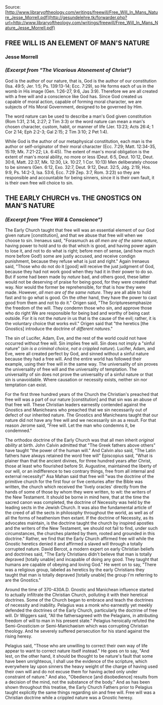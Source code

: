 <!--t FREE WILL IS AN ELEMENT OF MAN'S NATURE t-->
<!--d  d-->

Source: [http://www.libraryoftheology.com/writings/freewill/Free_Will_In_Mans_Nature_Jesse_Morrell.pdf](http://gesundelehre.tk/forwarder.php?url=http://www.libraryoftheology.com/writings/freewill/Free_Will_In_Mans_Nature_Jesse_Morrell.pdf)


## FREE WILL IS AN ELEMENT OF MAN'S NATURE

### Jesse Morrell

### _(Excerpt from "The Vicarious Atonement of Christ")_

God is the author of our nature, that is, God is the author of our constitution (Isa. 49:5; Jer. 1:5; Ps. 139:13-14; Ecc. 7:29), so He forms each of us in the womb in His image (Gen. 1:26-27, 9:6, Jas 3:9). Therefore we are all created with a free will and a conscience like God has. Since God created us capable of moral action, capable of forming moral character, we are subjects of His Moral Government, designed to be governed by Him.

The word nature can be used to describe a man's God given constitution (Rom 1:31, 2:14, 2:27; 2 Tim 3:3) or the word nature can mean a man's chosen character, custom, habit, or manner of life (Jer. 13:23; Acts 26:4; 1 Cor 2:14; Eph 2:2-3; Gal 2:15; 2 Tim 3:10; 2 Pet 1:4).

While God is the author of our metaphysical constitution, each man is the author or self-originator of their moral character (Ecc. 7:29; Matt. 12:34-35, 15:19; Mk. 7:21-22; Lk. 6:45). The extent of man's moral obligation is the extent of man's moral ability, no more or less (Deut. 6:5, Deut. 10:12, Deut. 30:6, Matt. 22:37, Mk. 12:30, Lk. 10:27, 1 Cor. 10:13) Men deliberately choose to be sinners (Gen. 6:12, Exo. 32:7, Deut. 9:12, Deut. 32:5, Jdg. 2:19, Hos. 9:9, Ps. 14:2-3, Isa. 53:6, Ecc. 7:29 Zep. 3:7, Rom. 3:23) so they are responsible and accountable for being sinners, since it is their own fault, it is their own free will choice to sin.


## THE EARLY CHURCH vs. THE GNOSTICS ON MAN'S NATURE

 ### _(Excerpt from "Free Will & Conscience")_

The Early Church taught that free will was an essential element of our God given nature [constitution], and that we abuse that free will when we choose to sin. Irenaeus said, "Forasmuch as _all men are of the same nature,_ having power to hold and to do that which is good, and having power again to lose it, and not to do what is right; before men of sense, (and how much more before God!) some are justly accused, and receive condign punishment, because they refuse what is just and right." Again Irenaeus said, "Those who do not do it [good] will receive the just judgment of God, because they had not work good when they had it in their power to do so. But if some had been made by _nature_ bad, and others good, these latter would not be deserving of praise for being good, for they were created that way. Nor would the former be reprehensible, for that is how they were made. However, _all men are of the same nature_. They are all able to hold fast and to go what is good. On the other hand, they have the power to cast good from them and not to do it." Origen said, "The Scripturesemphasize the freedom of the will. They condemn those who sin, and approve those who do right We are responsible for being bad and worthy of being cast outside. For it is not the _nature_ in us that is the cause of the evil; rather, it is the voluntary choice that works evil." Origen said that "the heretics [the Gnostics] introduce the doctrine of _different natures_."

The sin of Lucifer, Adam, Eve, and the rest of the world could not have occurred without free will. Sin implies free will. Sin does not imply a "sinful nature" (_sin is a_ _criminal choice, not a crippled nature_). Lucifer, Adam, and Eve, were all created perfect by God, and sinned without a sinful nature because they had a free will. And the entire world has followed their example, using their free will in the same way. The universality of sin proves the universality of free will and the universality of temptation. The universality of sin does not prove the universality of a sinful nature or that sin is unavoidable. Where causation or necessity exists, neither sin nor temptation can exist.

For the first three hundred years of the Church the Christian's preached that free will was a part of our nature [constitution] and that sin was an abuse of that free will. These Christian leaders earnestly contended against the Gnostics and Manicheans who preached that we sin necessarily out of defect of our inherited nature. The Gnostics and Manicheans taught that our nature did not have any free will and we necessarily sin as a result. For that reason Jerome said, "Free will. Let the man who condemns it, be condemned."

The orthodox doctrine of the Early Church was that all men inherit _original_ _ability_ at birth. John Calvin admitted that "The Greek fathers above others" have taught "the power of the human will." And Calvin also said, "The Latin fathers have always retained the word free will" Episcopius said, "What is plainer than that the ancient divines, for three hundred years after Christ, those at least who flourished before St. Augustine, maintained the liberty of our will, or an indifference to two contrary things, free from all internal and external necessity!" Asa Mahan said that free will "was the doctrine of the primitive church for the first four or five centuries after the Bible was written, the church which received the 'lively oracles' directly from the hands of some of those by whom they were written, to wit: the writers of the New Testament. It should be borne in mind here, that at the time the sacred canon was completed, the doctrine of Necessity was held by the leading sects in the Jewish Church. It was also the fundamental article of the creed of all the sects in philosophy throughout the world, as well as of all the forms of heathenism then extant. If the doctrine of Necessity, as its advocates maintain, is the doctrine taught the church by inspired apostles and the writers of the New Testament, we should not fail to find, under such circumstances, the churches planted by them, rooted and grounded in this doctrine." Rather, we find that the Early Church affirmed free will while the Gnostic heretics denied it and affirmed a slaved will through a totally corrupted nature. David Bercot, a modern expert on early Christian beliefs and doctrines said, "The Early Christians didn't believe that man is totally depraved [totally unable] and incapable of doing any good. They taught that humans are capable of obeying and loving God." He went on to say, "There was a religious group, labeled as heretics by the early Christians they taught that man is totally depraved [totally unable] the group I'm referring to are the Gnostics."

Around the time of 370-430A.D. Gnostic and Manichean influence started to actually infiltrate the Christian Church, polluting it with their heretical doctrines. Some of the Church began to embrace and teach the doctrines of necessity and inability. Pelagius was a monk who earnestly yet meekly defended the doctrines of the Early Church, particularly the doctrine of free will. Dr Wiggers said, "All the fathersagreed with the Pelagians, in attributing freedom of will to man in his present state." Pelagius heroically refuted the Semi-Gnosticism or Semi-Manichaeism which was corrupting Christian theology. And he severely suffered persecution for his stand against the rising heresy.

Pelagius said, "Those who are unwilling to correct their own way of life appear to want to correct nature itself instead." He goes on to say, "And lest, on the other hand, it should be thought to be nature's fault that some have been unrighteous, I shall use the evidence of the scripture, which everywhere lay upon sinners the heavy weight of the charge of having used their own will and do not excuse them for having acted only under constraint of nature." And also, "Obedience [and disobedience] results from a decision of the mind, not the substance of the body." And as has been shown throughout this treatise, the Early Church Fathers prior to Pelagius taught explicitly the same things regarding sin and free will. Free will was a Christian doctrine while a crippled nature was a Gnostic heresy.
